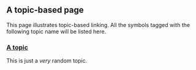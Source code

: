 ## A topic-based page

This page illustrates topic-based linking. All the symbols tagged with the following topic name will be listed here.

### [A topic]()

This is just a *very* random topic.
